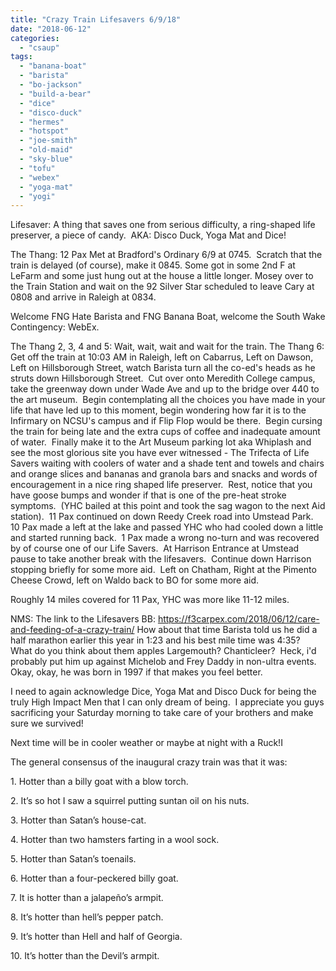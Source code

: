 ```yaml
---
title: "Crazy Train Lifesavers 6/9/18"
date: "2018-06-12"
categories: 
  - "csaup"
tags: 
  - "banana-boat"
  - "barista"
  - "bo-jackson"
  - "build-a-bear"
  - "dice"
  - "disco-duck"
  - "hermes"
  - "hotspot"
  - "joe-smith"
  - "old-maid"
  - "sky-blue"
  - "tofu"
  - "webex"
  - "yoga-mat"
  - "yogi"
---
```


Lifesaver: A thing that saves one from serious difficulty, a ring-shaped life preserver, a piece of candy.  AKA: Disco Duck, Yoga Mat and Dice!

The Thang: 12 Pax Met at Bradford's Ordinary 6/9 at 0745.  Scratch that the train is delayed (of course), make it 0845. Some got in some 2nd F at LeFarm and some just hung out at the house a little longer. Mosey over to the Train Station and wait on the 92 Silver Star scheduled to leave Cary at 0808 and arrive in Raleigh at 0834.

Welcome FNG Hate Barista and FNG Banana Boat, welcome the South Wake Contingency: WebEx.

The Thang 2, 3, 4 and 5: Wait, wait, wait and wait for the train. The Thang 6: Get off the train at 10:03 AM in Raleigh, left on Cabarrus, Left on Dawson, Left on Hillsborough Street, watch Barista turn all the co-ed's heads as he struts down Hillsborough Street.  Cut over onto Meredith College campus, take the greenway down under Wade Ave and up to the bridge over 440 to the art museum.  Begin contemplating all the choices you have made in your life that have led up to this moment, begin wondering how far it is to the Infirmary on NCSU's campus and if Flip Flop would be there.  Begin cursing the train for being late and the extra cups of coffee and inadequate amount of water.  Finally make it to the Art Museum parking lot aka Whiplash and see the most glorious site you have ever witnessed - The Trifecta of Life Savers waiting with coolers of water and a shade tent and towels and chairs and orange slices and bananas and granola bars and snacks and words of encouragement in a nice ring shaped life preserver.  Rest, notice that you have goose bumps and wonder if that is one of the pre-heat stroke symptoms.  (YHC bailed at this point and took the sag wagon to the next Aid station).  11 Pax continued on down Reedy Creek road into Umstead Park.  10 Pax made a left at the lake and passed YHC who had cooled down a little and started running back.  1 Pax made a wrong no-turn and was recovered by of course one of our Life Savers.  At Harrison Entrance at Umstead pause to take another break with the lifesavers.  Continue down Harrison stopping briefly for some more aid.  Left on Chatham, Right at the Pimento Cheese Crowd, left on Waldo back to BO for some more aid.

Roughly 14 miles covered for 11 Pax, YHC was more like 11-12 miles.

NMS: The link to the Lifesavers BB: https://f3carpex.com/2018/06/12/care-and-feeding-of-a-crazy-train/ How about that time Barista told us he did a half marathon earlier this year in 1:23 and his best mile time was 4:35?  What do you think about them apples Largemouth? Chanticleer?  Heck, i'd probably put him up against Michelob and Frey Daddy in non-ultra events.  Okay, okay, he was born in 1997 if that makes you feel better.

I need to again acknowledge Dice, Yoga Mat and Disco Duck for being the truly High Impact Men that I can only dream of being.  I appreciate you guys sacrificing your Saturday morning to take care of your brothers and make sure we survived!

Next time will be in cooler weather or maybe at night with a Ruck!I

The general consensus of the inaugural crazy train was that it was:

1\. Hotter than a billy goat with a blow torch.

2\. It’s so hot I saw a squirrel putting suntan oil on his nuts.

3\. Hotter than Satan’s house-cat.

4\. Hotter than two hamsters farting in a wool sock.

5\. Hotter than Satan’s toenails.

6\. Hotter than a four-peckered billy goat.

7\. It is hotter than a jalapeño’s armpit.

8\. It’s hotter than hell’s pepper patch.

9\. It’s hotter than Hell and half of Georgia.

10\. It’s hotter than the Devil’s armpit.
